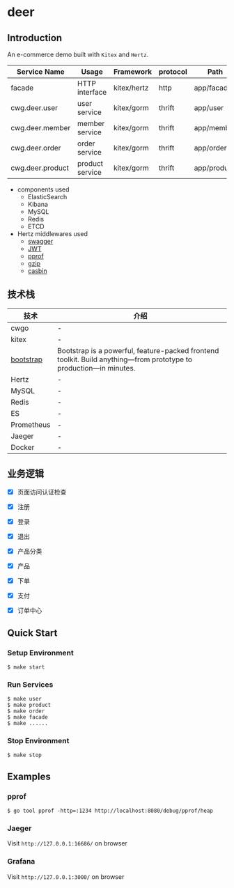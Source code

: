 # deer


## Introduction
An e-commerce demo built with `Kitex` and `Hertz`.

| Service Name     | Usage          | Framework    | protocol | Path        | IDL                    |
|------------------|----------------|--------------|----------|-------------|------------------------|
| facade           | HTTP interface | kitex/hertz  | http     | app/facade  | idl/api/               |
| cwg.deer.user    | user service   | kitex/gorm   | thrift   | app/user    | idl/rpc/user.thrift       |
| cwg.deer.member  | member service | kitex/gorm   | thrift   | app/member  | idl/rpc/member.thrift     |
| cwg.deer.order   | order service  | kitex/gorm   | thrift   | app/order   | idl/rpc/order.thrift      |
| cwg.deer.product | product service| kitex/gorm   | thrift   | app/product | idl/rpc/product.thrift |

* components used
    * ElasticSearch
    * Kibana
    * MySQL
    * Redis
    * ETCD
* Hertz middlewares used
    * [swagger](http://github.com/hertz-contrib/swagger)
    * [JWT](http://github.com/hertz-contrib/jwt)
    * [pprof](https://github.com/hertz-contrib/pprof)
    * [gzip](https://github.com/hertz-contrib/gzip)
    * [casbin](https://github.com/casbin/casbin/v2)

## 技术栈
| 技术            | 介绍 |
|---------------|----|
| cwgo          | -  |
| kitex         | -  |
| [bootstrap](https://getbootstrap.com/docs/5.3/getting-started/introduction/) | Bootstrap is a powerful, feature-packed frontend toolkit. Build anything—from prototype to production—in minutes.  |
| Hertz         | -  |
| MySQL         | -  |
| Redis         | -  |
| ES            | -  |
| Prometheus    | -  |
| Jaeger        | -  |
| Docker        | -  |


## 业务逻辑
- [x] 页面访问认证检查
- [x] 注册
- [x] 登录
- [x] 退出
- [x] 产品分类
- [x] 产品
- [x] 下单
- [x] 支付
- [x] 订单中心




## Quick Start

### Setup Environment
```shell
$ make start
```

### Run Services
```shell
$ make user
$ make product
$ make order
$ make facade
$ make ......
```

### Stop Environment
```shell
$ make stop
```

## Examples

### pprof
```shell
$ go tool pprof -http=:1234 http://localhost:8080/debug/pprof/heap
```

### Jaeger
Visit `http://127.0.0.1:16686/` on browser
### Grafana
Visit `http://127.0.0.1:3000/` on browser






